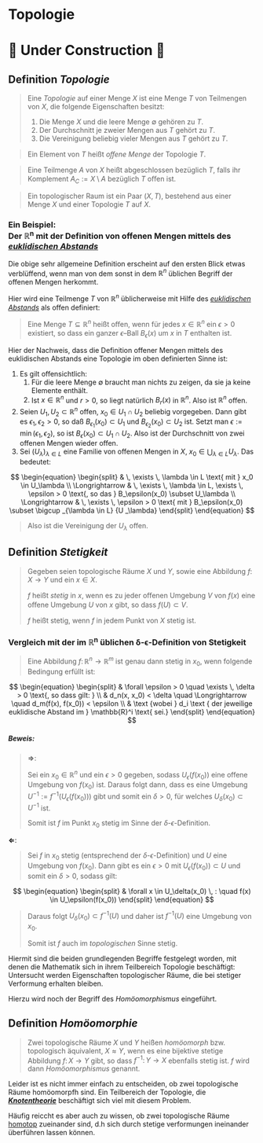 # Topologie

# 🚧 Under Construction 🚧

## Definition *Topologie*

> Eine *Topologie* auf einer Menge $X$ ist eine Menge $T$ von Teilmengen von $X$, die folgende Eigenschaften besitzt:
> 1. Die Menge $X$ und die leere Menge $\emptyset$ gehören zu $T$.
> 1. Der Durchschnitt je zweier Mengen aus $T$ gehört zu $T$.
> 1. Die Vereinigung beliebig vieler Mengen aus $T$ gehört zu $T$.

> Ein Element von $T$ heißt *oﬀene Menge* der Topologie $T$.

> Eine Teilmenge $A$ von $X$ heißt abgeschlossen bezüglich $T$, falls ihr Komplement $A_C := X \setminus A$ bezüglich $T$ oﬀen ist.

> Ein topologischer Raum ist ein Paar $(X,T)$, bestehend aus einer Menge $X$ und einer Topologie $T$ auf $X$.

### Ein Beispiel:<br>Der $\boldsymbol{\mathbb{R}^n}$ mit der Definition von offenen Mengen mittels des *[euklidischen Abstands](https://de.m.wikipedia.org/wiki/Euklidischer_Abstand)*

Die obige sehr allgemeine Definition erscheint auf den ersten Blick etwas verblüffend, wenn man von dem sonst in dem $\mathbb{R}^n$ üblichen Begriff der offenen Mengen herkommt.

Hier wird eine Teilmenge $T$ von $\mathbb{R}^n$ üblicherweise mit Hilfe des *[euklidischen Abstands](https://de.m.wikipedia.org/wiki/Euklidischer_Abstand)* als offen definiert:

> Eine Menge $T \subseteq \mathbb{R}^n$ heißt oﬀen, wenn für jedes $x \in \mathbb{R}^n$ ein $\epsilon > 0$ existiert, so dass ein ganzer $\epsilon$–Ball $B_\epsilon(x)$ um $x$ in $T$  enthalten ist.

Hier der Nachweis, dass die Definition offener Mengen mittels des euklidischen Abstands eine Topologie im oben definierten Sinne ist:

1. Es gilt offensichtlich:
    1. Für die leere Menge $\emptyset$ braucht man nichts zu zeigen, da sie ja keine Elemente enthält.
    1. Ist $x \in \mathbb{R}^n$ und $r > 0$, so liegt natürlich $B_r(x)$ in $\mathbb{R}^n$. Also ist $\mathbb{R}^n$ offen.
1. Seien $U_1, U_2 \subset \mathbb{R}^n$ offen, $x_0 \in U_1 \cap U_2$ beliebig vorgegeben. Dann gibt es $\epsilon_1, \epsilon_2 > 0$, so daß $B_{\epsilon_1}(x_0) \subset U_1$ und $B_{\epsilon_2}(x_0) \subset U_2$ ist. Setzt man $\epsilon := \min(\epsilon_1, \epsilon_2)$, so ist $B_\epsilon(x_0) \subset U_1 \cap U_2$. Also ist der Durchschnitt von zwei offenen Mengen wieder offen.
1. Sei $(U_\lambda)_{\lambda \in L}$ eine Familie von offenen Mengen in $X$, $x_0 \in \bigcup _{\lambda \in L} {U _\lambda}$. Das bedeutet:

$$
\begin{equation}
\begin{split}
& \, \exists \, \lambda \in L \text{ mit } x_0 \in U_\lambda \\
\Longrightarrow & \, \exists \, \lambda \in L, \exists \, \epsilon > 0 \text{, so das } B_\epsilon(x_0) \subset U_\lambda \\
\Longrightarrow & \, \exists \, \epsilon > 0 \text{ mit } B_\epsilon(x_0) \subset \bigcup _{\lambda \in L} {U _\lambda} 
\end{split}
\end{equation}
$$

> Also ist die Vereinigung der $U_\lambda$ offen.

## Definition *Stetigkeit*

> Gegeben seien topologische Räume $X$ und $Y$, sowie eine Abbildung $f \colon X \to Y$ und ein $x \in X$.
>
> $f$ heißt *stetig* in $x$, wenn es zu jeder oﬀenen Umgebung $V$ von $f(x)$ eine oﬀene Umgebung $U$ von $x$ gibt, so dass $f(U) \subset V$.
>
> $f$ heißt stetig, wenn $f$ in jedem Punkt von $X$ stetig ist.

### Vergleich mit der im $\boldsymbol{\mathbb{R}^n}$ üblichen $\boldsymbol{\delta\text{-}\epsilon}$-Definition von Stetigkeit

> Eine Abbildung $f \colon \mathbb{R}^n \to \mathbb{R}^m$ ist genau dann stetig in $x_0$, wenn folgende Bedingung erfüllt ist:

$$
\begin{equation}
\begin{split}
& \forall \epsilon > 0 \quad \exists \, \delta > 0 \text{, so dass gilt: } \\
& d_n(x, x_0) < \delta \quad \Longrightarrow \quad d_m(f(x), f(x_0)) < \epsilon \\
& \text {wobei } d_i \text { der jeweilige euklidische Abstand im } \mathbb{R}^i \text{ sei.}
\end{split}
\end{equation}
$$

##### Beweis:
> $\boldsymbol{\Longrightarrow}$:
> 
> Sei ein $x_0 \in \mathbb{R}^n$ und ein $\epsilon > 0$ gegeben, sodass $U_\epsilon(f(x_0))$ eine offene Umgebung von $f(x_0)$ ist. Daraus folgt dann, dass es eine Umgebung $U^{-1} := f^{-1}(U_\epsilon(f(x_0)))$ gibt und somit ein $\delta > 0$, für welches $U_\delta(x_0) \subset U^{-1}$ ist.
>
> Somit ist $f$ im Punkt $x_0$ stetig im Sinne der $\delta\text{-}\epsilon$-Definition.
>
 $\boldsymbol{\Longleftarrow}$:
>
> Sei $f$ in $x_0$ stetig (entsprechend der $\delta\text{-}\epsilon$-Definition) und $U$ eine Umgebung von $f(x_0)$. Dann gibt es ein $\epsilon > 0$ mit $U_\epsilon(f(x_0)) \subset U$ und somit ein $\delta > 0$, sodass gilt:

$$
\begin{equation}
\begin{split}
& \forall x \in U_\delta(x_0) \, : \quad f(x) \in U_\epsilon(f(x_0))
\end{split}
\end{equation}
$$

> Daraus folgt $U_\delta(x_0) \subset f^{-1}(U)$ und daher ist $f^{-1}(U)$ eine Umgebung von $x_0$.
>
> Somit ist $f$ auch im *topologischen* Sinne stetig.

Hiermit sind die beiden grundlegenden Begriffe festgelegt worden, mit denen die Mathematik sich in ihrem Teilbereich Topologie beschäftigt: Untersucht werden Eigenschaften topologischer Räume, die bei stetiger Verformung erhalten bleiben.

Hierzu wird noch der Begriff des *Homöomorphismus* eingeführt.

## Definition *Homöomorphie*

> Zwei topologische Räume $X$ und $Y$ heißen *homöomorph* bzw. topologisch äquivalent, $X \approx Y$, wenn es eine bijektive stetige Abbildung $f \colon X \to Y$ gibt, so dass $f^{-1} \colon Y \to X$ ebenfalls stetig ist. $f$ wird dann *Homöomorphismus* genannt.

Leider ist es nicht immer einfach zu entscheiden, ob zwei topologische Räume homöomorpfh sind. Ein Teilbereich der Topologie, die ***[Knotentheorie](https://de.wikipedia.org/wiki/Knotentheorie)*** beschäftigt sich viel mit diesem Problem.

Häufig reiccht es aber auch zu wissen, ob zwei topologische Räume [homotop](/home/Topologie/Homotopie/index.html) zueinander sind, d.h sich durch stetige verformungen ineinander überführen lassen können.
